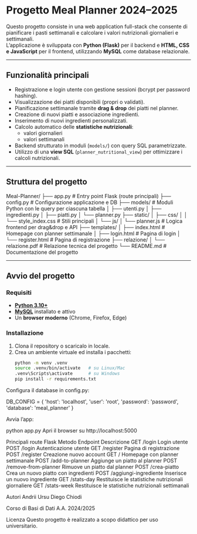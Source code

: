 # Progetto Meal Planner 2024–2025

Questo progetto consiste in una web application full-stack che consente di pianificare i pasti settimanali e calcolare i valori nutrizionali giornalieri e settimanali.  
L’applicazione è sviluppata con **Python (Flask)** per il backend e **HTML, CSS e JavaScript** per il frontend, utilizzando **MySQL** come database relazionale.

---

## Funzionalità principali

- Registrazione e login utente con gestione sessioni (bcrypt per password hashing).
- Visualizzazione dei piatti disponibili (propri o validati).
- Pianificazione settimanale tramite **drag & drop** dei piatti nel planner.
- Creazione di nuovi piatti e associazione ingredienti.
- Inserimento di nuovi ingredienti personalizzati.
- Calcolo automatico delle **statistiche nutrizionali**:
  - valori giornalieri
  - valori settimanali
- Backend strutturato in moduli (`models/`) con query SQL parametrizzate.
- Utilizzo di una **view SQL** (`planner_nutritional_view`) per ottimizzare i calcoli nutrizionali.

---

## Struttura del progetto

  Meal-Planner/
  ├── app.py # Entry point Flask (route principali)
  ├── config.py # Configurazione applicazione e DB
  ├── models/ # Moduli Python con le query per ciascuna tabella
  │ ├── utenti.py
  │ ├── ingredienti.py
  │ ├── piatti.py
  │ └── planner.py
  ├── static/
  │ ├── css/
  │ │ └── style_index.css # Stili principali
  │ └── js/
  │ └── planner.js # Logica frontend per drag&drop e API
  ├── templates/
  │ ├── index.html # Homepage con planner settimanale
  │ ├── login.html # Pagina di login
  │ └── register.html # Pagina di registrazione
  ├── relazione/
  │ └── relazione.pdf # Relazione tecnica del progetto
  └── README.md # Documentazione del progetto

---

## Avvio del progetto

### Requisiti

- **[Python 3.10+](https://www.python.org/)**  
- **[MySQL](https://www.mysql.com/)** installato e attivo  
- Un **browser moderno** (Chrome, Firefox, Edge)

### Installazione

1. Clona il repository o scaricalo in locale.
2. Crea un ambiente virtuale ed installa i pacchetti:
   ```bash
   python -m venv .venv
   source .venv/bin/activate   # su Linux/Mac
   .venv\Scripts\activate      # su Windows
   pip install -r requirements.txt

Configura il database in config.py:

DB_CONFIG = {
    'host': 'localhost',
    'user': 'root',
    'password': 'password',
    'database': 'meal_planner'
}

Avvia l’app:

python app.py
Apri il browser su http://localhost:5000

Principali route Flask
Metodo	Endpoint	Descrizione
GET	/login	Login utente
POST	/login	Autenticazione utente
GET	/register	Pagina di registrazione
POST	/register	Creazione nuovo account
GET	/	Homepage con planner settimanale
POST	/add-to-planner	Aggiunge un piatto al planner
POST	/remove-from-planner	Rimuove un piatto dal planner
POST	/crea-piatto	Crea un nuovo piatto con ingredienti
POST	/aggiungi-ingrediente	Inserisce un nuovo ingrediente
GET	/stats-day	Restituisce le statistiche nutrizionali giornaliere
GET	/stats-week	Restituisce le statistiche nutrizionali settimanali

Autori
Andrii Ursu
Diego Chiodi

Corso di Basi di Dati A.A. 2024/2025

Licenza
Questo progetto è realizzato a scopo didattico per uso universitario.